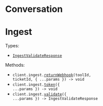 # Conversation

# Ingest

Types:

- <code><a href="./src/resources/ingest.ts">IngestValidateResponse</a></code>

Methods:

- <code title="post /ingest/{toolId}/{ticketId}">client.ingest.<a href="./src/resources/ingest.ts">returnWebhook</a>(toolId, ticketId, { ...params }) -> void</code>
- <code title="post /ingest/token">client.ingest.<a href="./src/resources/ingest.ts">token</a>({ ...params }) -> void</code>
- <code title="post /ingest/validate">client.ingest.<a href="./src/resources/ingest.ts">validate</a>({ ...params }) -> IngestValidateResponse</code>
